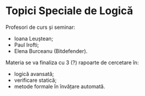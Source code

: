 # Topici Speciale de Logică

Profesori de curs și seminar:
- Ioana Leuștean;
- Paul Irofti;
- Elena Burceanu (Bitdefender).

Materia se va finaliza cu 3 (?) rapoarte de cercetare în:
- logică avansată;
- verificare statică;
- metode formale în învățare automată.
